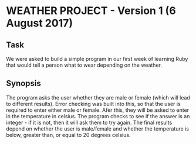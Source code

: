 # WEATHER PROJECT - Version 1 (6 August 2017)

## Task

We were asked to build a simple program in our first week of learning Ruby that would tell a person what to wear depending on the weather.

## Synopsis

The program asks the user whether they are male or female (which will lead to different results). Error checking was built into this, so that the user is required to enter either male or female. Afer this, they will be asked to enter in the temperature in celsius. The program checks to see if the answer is an integer - if it is not, then it will ask them to try again. The final results depend on whether the user is male/female and whether the temperature is below, greater than, or equal to 20 degrees celsius.
